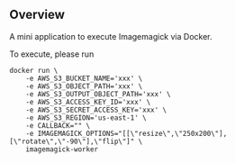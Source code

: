 ## Overview

A mini application to execute Imagemagick via Docker.

To execute, please run
```
docker run \
    -e AWS_S3_BUCKET_NAME='xxx' \
    -e AWS_S3_OBJECT_PATH='xxx' \
    -e AWS_S3_OUTPUT_OBJECT_PATH='xxx' \
    -e AWS_S3_ACCESS_KEY_ID='xxx' \
    -e AWS_S3_SECRET_ACCESS_KEY='xxx' \
    -e AWS_S3_REGION='us-east-1' \
    -e CALLBACK="" \
    -e IMAGEMAGICK_OPTIONS="[[\"resize\",\"250x200\"],[\"rotate\",\"-90\"],\"flip\"]" \
    imagemagick-worker
```
